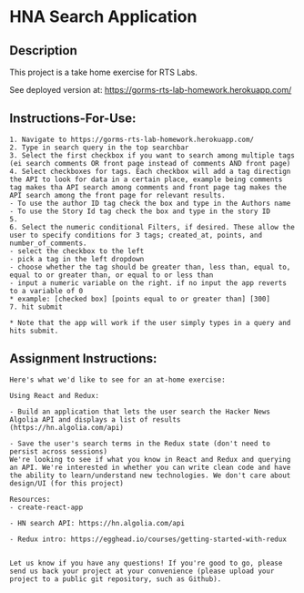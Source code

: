 # HNA Search Application
## Description 
This project is a take home exercise for RTS Labs.

See deployed version at: https://gorms-rts-lab-homework.herokuapp.com/

## Instructions-For-Use: 
    1. Navigate to https://gorms-rts-lab-homework.herokuapp.com/
    2. Type in search query in the top searchbar
    3. Select the first checkbox if you want to search among multiple tags (ei search comments OR front page instead of comments AND front page)
    4. Select checkboxes for tags. Each checkbox will add a tag directign the API to look for data in a certain place, example being comments tag makes tha API search among comments and front page tag makes the API search among the front page for relevant results.
    - To use the author ID tag check the box and type in the Authors name
    - To use the Story Id tag check the box and type in the story ID
    5. 
    6. Select the numeric conditional Filters, if desired. These allow the user to specify conditions for 3 tags; created_at, points, and number_of_comments. 
    - select the checkbox to the left
    - pick a tag in the left dropdown
    - choose whether the tag should be greater than, less than, equal to, equal to or greater than, or equal to or less than 
    - input a numeric variable on the right. if no input the app reverts to a variable of 0
    * example: [checked box] [points equal to or greater than] [300]
    7. hit submit

    * Note that the app will work if the user simply types in a query and hits submit.

## Assignment Instructions:

    Here's what we'd like to see for an at-home exercise:

    Using React and Redux:

    - Build an application that lets the user search the Hacker News Algolia API and displays a list of results (https://hn.algolia.com/api)

    - Save the user's search terms in the Redux state (don't need to persist across sessions)
    We're looking to see if what you know in React and Redux and querying an API. We're interested in whether you can write clean code and have the ability to learn/understand new technologies. We don't care about design/UI (for this project)

    Resources:
    - create-react-app

    - HN search API: https://hn.algolia.com/api

    - Redux intro: https://egghead.io/courses/getting-started-with-redux


    Let us know if you have any questions! If you're good to go, please send us back your project at your convenience (please upload your project to a public git repository, such as Github).




